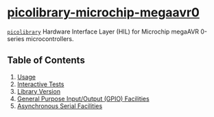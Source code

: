 # [picolibrary-microchip-megaavr0](https://github.com/apcountryman/picolibrary-microchip-megaavr0)
[`picolibrary`](https://github.com/apcountryman/picolibrary) Hardware Interface Layer
(HIL) for Microchip megaAVR 0-series microcontrollers.

## Table of Contents
1. [Usage](usage.md)
1. [Interactive Tests](test-interactive.md)
1. [Library Version](library_version.md)
1. [General Purpose Input/Output (GPIO) Facilities](gpio.md)
1. [Asynchronous Serial Facilities](asynchronous_serial.md)
